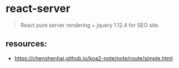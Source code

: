 # react-server
> React pure server rendering + jquery 1.12.4 for SEO site.


## resources:
+ https://chenshenhai.github.io/koa2-note/note/route/simple.html
